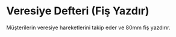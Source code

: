 # Veresiye Defteri (Fiş Yazdır)

Müşterilerin veresiye hareketlerini takip eder ve 80mm fiş yazdırır.
